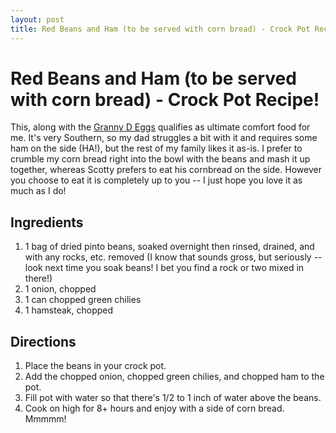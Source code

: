```yaml
---
layout: post
title: Red Beans and Ham (to be served with corn bread) - Crock Pot Recipe!
---
```


# Red Beans and Ham (to be served with corn bread) - Crock Pot Recipe!
This, along with the [Granny D Eggs](http://worldsmyoyster.com/eats/entrees/2011/11/16/grannyd.html) qualifies as ultimate comfort food for me. It's very Southern, so my dad struggles a bit with it and requires some ham on the side (HA!), 
but the rest of my family likes it as-is. I prefer to crumble my corn bread right into the bowl with the beans and mash it up together, whereas Scotty prefers to eat his cornbread on the side. However you choose to eat it is completely
up to you -- I just hope you love it as much as I do!

## Ingredients 
1. 1 bag of dried pinto beans, soaked overnight then rinsed, drained, and with any rocks, etc. removed (I know that sounds gross, but seriously -- look next time you soak beans! I bet you find a rock or two mixed in there!)
1. 1 onion, chopped
1. 1 can chopped green chilies
1. 1 hamsteak, chopped

## Directions
1. Place the beans in your crock pot. 
1. Add the chopped onion, chopped green chilies, and chopped ham to the pot. 
1. Fill pot with water so that there's 1/2 to 1 inch of water above the beans. 
1. Cook on high for 8+ hours and enjoy with a side of corn bread. Mmmmm!